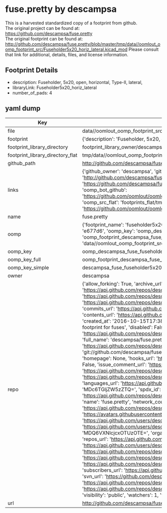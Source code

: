 # fuse.pretty by descampsa  
This is a harvested standardized copy of a footprint from github.  
The original project can be found at:  
https://github.com/descampsa/fuse.pretty  
The original footprint can be found at:
http://github.com/descampsa/fuse.pretty/blob/master/tmp/data//oomlout_oomp_footprint_src/Fuseholder5x20_horiz_lateral.kicad_mod
Please consult that link for additional, details, files, and license information.  
## Footprint Details
* description: Fuseholder, 5x20, open, horizontal, Type-II, lateral,  
* libraryLink: Fuseholder5x20_horiz_lateral  
* number_of_pads: 4  
## yaml dump  
| Key | Value |  
| --- | --- |  
| file | data//oomlout_oomp_footprint_src/fuse.pretty/Fuseholder5x20_horiz_lateral.kicad_mod |  
| footprint | {'description': 'Fuseholder, 5x20, open, horizontal, Type-II, lateral,', 'libraryLink': 'Fuseholder5x20_horiz_lateral', 'number_of_pads': 4} |  
| footprint_library_directory | footprint_library_owner/descampsa_fuse.pretty |  
| footprint_library_directory_flat | tmp/data//oomlout_oomp_footprint_src/footprints_flat/descampsa_fuse_fuseholder5x20_horiz_lateral/working |  
| github_path | http://github.com/descampsa/fuse.pretty/blob/master/tmp/data//oomlout_oomp_footprint_src/Fuseholder5x20_horiz_lateral.kicad_mod |  
| links | {'github_owner': 'descampsa', 'github_repo_name': 'fuse.pretty', 'github_src': 'http://github.com/descampsa/fuse.pretty/blob/master/tmp/data//oomlout_oomp_footprint_src/Fuseholder5x20_horiz_lateral.kicad_mod', 'github_src_repo': 'https://github.com/descampsa/fuse.pretty', 'oomp_bot': 'tmp/data//oomlout_oomp_footprint_src/footprints/descampsa_fuse_fuseholder5x20_horiz_lateral/working', 'oomp_bot_github': 'https://github.com/oomlout/oomlout_oomp_footprint_bot/tree/main/tmp/data//oomlout_oomp_footprint_src/footprints/descampsa_fuse_fuseholder5x20_horiz_lateral/working', 'oomp_src_flat': 'footprints_flat/tmp/data//oomlout_oomp_footprint_src/footprints_flat/descampsa_fuse_fuseholder5x20_horiz_lateral/working', 'oomp_src_flat_github': 'https://github.com/oomlout/oomlout_oomp_footprint_src/tree/main/tmp/data//oomlout_oomp_footprint_src/footprints_flat/descampsa_fuse_fuseholder5x20_horiz_lateral/working'} |  
| name | fuse.pretty |  
| oomp | {'footprint_name': 'fuseholder5x20_horiz_lateral', 'library_name': 'fuse', 'md5': 'e677d6a07baf460ca4465f3e48533d14', 'md5_10': 'e677d6a07b', 'md5_5': 'e677d', 'md5_6': 'e677d6', 'oomp_key': 'oomp_descampsa_fuse_fuseholder5x20_horiz_lateral', 'oomp_key_extra': 'oomp_footprint_descampsa_fuse_fuseholder5x20_horiz_lateral', 'oomp_key_full': 'oomp_footprint_descampsa_fuse_fuseholder5x20_horiz_lateral_e677d6', 'oomp_key_simple': 'descampsa_fuse_fuseholder5x20_horiz_lateral', 'original_filename': 'data//oomlout_oomp_footprint_src/fuse.pretty/Fuseholder5x20_horiz_lateral.kicad_mod', 'owner_name': 'descampsa'} |  
| oomp_key | oomp_descampsa_fuse_fuseholder5x20_horiz_lateral |  
| oomp_key_full | oomp_footprint_descampsa_fuse_fuseholder5x20_horiz_lateral |  
| oomp_key_simple | descampsa_fuse_fuseholder5x20_horiz_lateral |  
| owner | descampsa |  
| repo | {'allow_forking': True, 'archive_url': 'https://api.github.com/repos/descampsa/fuse.pretty/{archive_format}{/ref}', 'archived': False, 'assignees_url': 'https://api.github.com/repos/descampsa/fuse.pretty/assignees{/user}', 'blobs_url': 'https://api.github.com/repos/descampsa/fuse.pretty/git/blobs{/sha}', 'branches_url': 'https://api.github.com/repos/descampsa/fuse.pretty/branches{/branch}', 'clone_url': 'https://github.com/descampsa/fuse.pretty.git', 'collaborators_url': 'https://api.github.com/repos/descampsa/fuse.pretty/collaborators{/collaborator}', 'comments_url': 'https://api.github.com/repos/descampsa/fuse.pretty/comments{/number}', 'commits_url': 'https://api.github.com/repos/descampsa/fuse.pretty/commits{/sha}', 'compare_url': 'https://api.github.com/repos/descampsa/fuse.pretty/compare/{base}...{head}', 'contents_url': 'https://api.github.com/repos/descampsa/fuse.pretty/contents/{+path}', 'contributors_url': 'https://api.github.com/repos/descampsa/fuse.pretty/contributors', 'created_at': '2016-10-15T17:38:53Z', 'default_branch': 'master', 'deployments_url': 'https://api.github.com/repos/descampsa/fuse.pretty/deployments', 'description': 'Kicad footprint for fuses', 'disabled': False, 'downloads_url': 'https://api.github.com/repos/descampsa/fuse.pretty/downloads', 'events_url': 'https://api.github.com/repos/descampsa/fuse.pretty/events', 'fork': False, 'forks': 0, 'forks_count': 0, 'forks_url': 'https://api.github.com/repos/descampsa/fuse.pretty/forks', 'full_name': 'descampsa/fuse.pretty', 'git_commits_url': 'https://api.github.com/repos/descampsa/fuse.pretty/git/commits{/sha}', 'git_refs_url': 'https://api.github.com/repos/descampsa/fuse.pretty/git/refs{/sha}', 'git_tags_url': 'https://api.github.com/repos/descampsa/fuse.pretty/git/tags{/sha}', 'git_url': 'git://github.com/descampsa/fuse.pretty.git', 'has_discussions': False, 'has_downloads': True, 'has_issues': True, 'has_pages': False, 'has_projects': True, 'has_wiki': True, 'homepage': None, 'hooks_url': 'https://api.github.com/repos/descampsa/fuse.pretty/hooks', 'html_url': 'https://github.com/descampsa/fuse.pretty', 'id': 71003337, 'is_template': False, 'issue_comment_url': 'https://api.github.com/repos/descampsa/fuse.pretty/issues/comments{/number}', 'issue_events_url': 'https://api.github.com/repos/descampsa/fuse.pretty/issues/events{/number}', 'issues_url': 'https://api.github.com/repos/descampsa/fuse.pretty/issues{/number}', 'keys_url': 'https://api.github.com/repos/descampsa/fuse.pretty/keys{/key_id}', 'labels_url': 'https://api.github.com/repos/descampsa/fuse.pretty/labels{/name}', 'language': None, 'languages_url': 'https://api.github.com/repos/descampsa/fuse.pretty/languages', 'license': {'key': 'bsd-2-clause', 'name': 'BSD 2-Clause "Simplified" License', 'node_id': 'MDc6TGljZW5zZTQ=', 'spdx_id': 'BSD-2-Clause', 'url': 'https://api.github.com/licenses/bsd-2-clause'}, 'merges_url': 'https://api.github.com/repos/descampsa/fuse.pretty/merges', 'milestones_url': 'https://api.github.com/repos/descampsa/fuse.pretty/milestones{/number}', 'mirror_url': None, 'name': 'fuse.pretty', 'network_count': 0, 'node_id': 'MDEwOlJlcG9zaXRvcnk3MTAwMzMzNw==', 'notifications_url': 'https://api.github.com/repos/descampsa/fuse.pretty/notifications{?since,all,participating}', 'open_issues': 0, 'open_issues_count': 0, 'owner': {'avatar_url': 'https://avatars.githubusercontent.com/u/7195391?v=4', 'events_url': 'https://api.github.com/users/descampsa/events{/privacy}', 'followers_url': 'https://api.github.com/users/descampsa/followers', 'following_url': 'https://api.github.com/users/descampsa/following{/other_user}', 'gists_url': 'https://api.github.com/users/descampsa/gists{/gist_id}', 'gravatar_id': '', 'html_url': 'https://github.com/descampsa', 'id': 7195391, 'login': 'descampsa', 'node_id': 'MDQ6VXNlcjcxOTUzOTE=', 'organizations_url': 'https://api.github.com/users/descampsa/orgs', 'received_events_url': 'https://api.github.com/users/descampsa/received_events', 'repos_url': 'https://api.github.com/users/descampsa/repos', 'site_admin': False, 'starred_url': 'https://api.github.com/users/descampsa/starred{/owner}{/repo}', 'subscriptions_url': 'https://api.github.com/users/descampsa/subscriptions', 'type': 'User', 'url': 'https://api.github.com/users/descampsa'}, 'private': False, 'pulls_url': 'https://api.github.com/repos/descampsa/fuse.pretty/pulls{/number}', 'pushed_at': '2016-10-15T17:40:17Z', 'releases_url': 'https://api.github.com/repos/descampsa/fuse.pretty/releases{/id}', 'size': 1, 'ssh_url': 'git@github.com:descampsa/fuse.pretty.git', 'stargazers_count': 1, 'stargazers_url': 'https://api.github.com/repos/descampsa/fuse.pretty/stargazers', 'statuses_url': 'https://api.github.com/repos/descampsa/fuse.pretty/statuses/{sha}', 'subscribers_count': 2, 'subscribers_url': 'https://api.github.com/repos/descampsa/fuse.pretty/subscribers', 'subscription_url': 'https://api.github.com/repos/descampsa/fuse.pretty/subscription', 'svn_url': 'https://github.com/descampsa/fuse.pretty', 'tags_url': 'https://api.github.com/repos/descampsa/fuse.pretty/tags', 'teams_url': 'https://api.github.com/repos/descampsa/fuse.pretty/teams', 'temp_clone_token': None, 'topics': [], 'trees_url': 'https://api.github.com/repos/descampsa/fuse.pretty/git/trees{/sha}', 'updated_at': '2021-06-13T06:27:05Z', 'url': 'https://api.github.com/repos/descampsa/fuse.pretty', 'visibility': 'public', 'watchers': 1, 'watchers_count': 1, 'web_commit_signoff_required': False} |  
| url | http://github.com/descampsa/fuse.pretty |  

